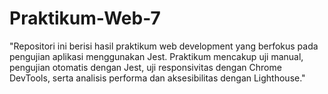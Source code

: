 # Praktikum-Web-7
"Repositori ini berisi hasil praktikum web development yang berfokus pada pengujian aplikasi menggunakan Jest. Praktikum mencakup uji manual, pengujian otomatis dengan Jest, uji responsivitas dengan Chrome DevTools, serta analisis performa dan aksesibilitas dengan Lighthouse."
